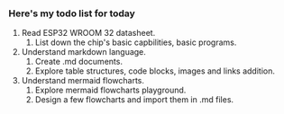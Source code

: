 ### Here's my todo list for today

1. Read ESP32 WROOM 32 datasheet.
   1. List down the chip's basic capbilities, basic programs.
3. Understand markdown language.
   1. Create .md documents.
   2. Explore table structures, code blocks, images and links addition.
4. Understand mermaid flowcharts.
   1. Explore mermaid flowcharts playground.
   1. Design a few flowcharts and import them in .md files.
